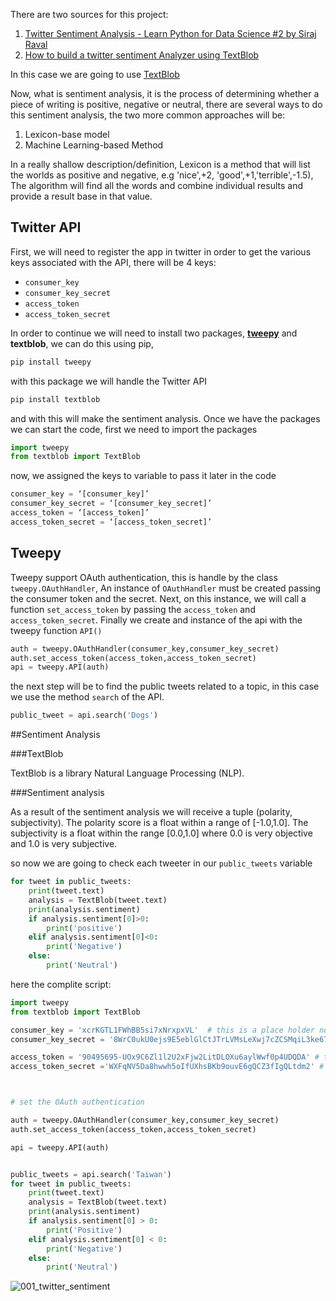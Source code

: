 There are two sources for this project:

1. [Twitter Sentiment Analysis - Learn Python for Data Science #2 by Siraj Raval](https://www.youtube.com/watch?v=T5pRlIbr6gg&list=PL2-dafEMk2A6QKz1mrk1uIGfHkC1zZ6UU)
2. [How to build a twitter sentiment Analyzer using TextBlob](https://medium.com/better-programming/how-to-build-a-twitter-sentiments-analyzer-in-python-using-textblob-948e1e8aae14)

In this case we are going to use [TextBlob](https://textblob.readthedocs.io/en/dev/) 

Now, what is sentiment analysis, it is the process of determining whether a piece of writing is positive, negative or neutral, there are several ways to do this sentiment analysis, the two more common approaches will be:

1. Lexicon-base model
2. Machine Learning-based Method

In a really shallow description/definition, Lexicon is a method that will list the worlds as positive and negative, e.g 'nice',+2, 'good',+1,'terrible',-1.5), The algorithm will find all the words and combine individual results and provide a result base in that value.

## Twitter API 

First, we will need to register the app in twitter in order to get the various keys associated with the API, there will be 4 keys:

* `consumer_key`
* `consumer_key_secret`
* `access_token`
* `access_token_secret`

In order to continue we will need to install two packages, [**tweepy**](https://www.tweepy.org/) and **textblob**, we can do this using pip, 

```python
pip install tweepy
```
with this package we will handle the Twitter API

```python
pip install textblob
```

and with this will make the sentiment analysis.
Once we have the packages we can start the code, first we need to import the packages

```python
import tweepy
from textblob import TextBlob
```

now, we assigned the keys to variable to pass it later in the code

```python
consumer_key = ‘[consumer_key]’
consumer_key_secret = ‘[consumer_key_secret]’
access_token = ‘[access_token]’
access_token_secret = ‘[access_token_secret]’
```

## Tweepy

Tweepy support OAuth authentication, this is handle by the class `tweepy.OAuthHandler`, An instance of `OAuthHandler` must be created passing the consumer token and the secret.
Next, on this instance, we will call a function `set_access_token` by passing the `access_token` and `access_token_secret`.
Finally we create and instance of the api with the tweepy function `API()`

```python
auth = tweepy.OAuthHandler(consumer_key,consumer_key_secret)
auth.set_access_token(access_token,access_token_secret)
api = tweepy.API(auth)
```
the next step will be to find the public tweets related to a topic, in this case we use the method `search` of the API.

```python 
public_tweet = api.search('Dogs')
```
##Sentiment Analysis 

###TextBlob

TextBlob is a library Natural Language Processing (NLP).

###Sentiment analysis

As a result of the sentiment analysis we will receive a tuple (polarity, subjectivity). The polarity score is a float within a range of [-1.0,1.0]. The subjectivity is a float within the range [0.0,1.0] where 0.0 is very objective and 1.0 is very subjective.

so now we are going to check each tweeter in our `public_tweets` variable

```python
for tweet in public_tweets:
	print(tweet.text)
	analysis = TextBlob(tweet.text)
	print(analysis.sentiment)
	if analysis.sentiment[0]>0:
		print('positive')
	elif analysis.sentiment[0]<0:
		print('Negative')
	else:
		print('Neutral')
```

here the complite script:

```python 
import tweepy
from textblob import TextBlob

consumer_key = 'xcrKGTL1FWhBB5si7xNrxpxVL'  # this is a place holder not the real key
consumer_key_secret = '8WrC0ukU0ejs9E5eblGlCtJTrLVMsLeXwj7cZCSMqiL3ke67SP' # this is a place holder not the real key

access_token = '90495695-UOx9C6Zl1l2U2xFjw2LitDLOXu6aylWwf0p4UDQDA' # this is a place holder not the real key
access_token_secret ='WXFqNV5Da8hwwh5oIfUXhsBKb9ouvE6gQCZ3fIgQLtdm2' # this is a place holder not the real key



# set the OAuth authentication  

auth = tweepy.OAuthHandler(consumer_key,consumer_key_secret)
auth.set_access_token(access_token,access_token_secret)

api = tweepy.API(auth)


public_tweets = api.search('Taiwan')
for tweet in public_tweets:
	print(tweet.text)
	analysis = TextBlob(tweet.text)
	print(analysis.sentiment)
	if analysis.sentiment[0] > 0:
		print('Positive')
	elif analysis.sentiment[0] < 0:
		print('Negative')
	else:
		print('Neutral')
```

![001_twitter_sentiment](../images/001_twitter_sentiment.png)